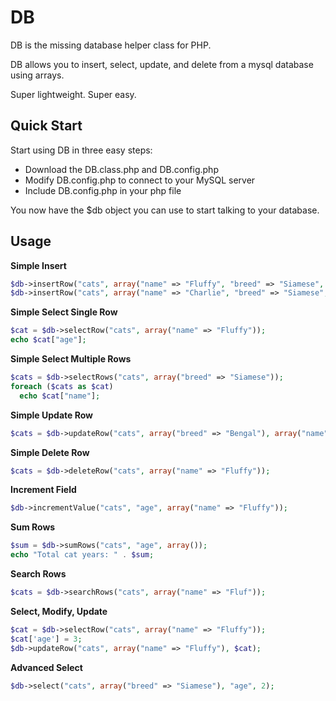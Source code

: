 DB
====

DB is the missing database helper class for PHP.

DB allows you to insert, select, update, and delete from a mysql database using arrays.

Super lightweight. Super easy.

Quick Start
-----------
Start using DB in three easy steps:

* Download the DB.class.php and DB.config.php
* Modify DB.config.php to connect to your MySQL server
* Include DB.config.php in your php file

You now have the $db object you can use to start talking to your database.

Usage
-----------

__Simple Insert__
```php
$db->insertRow("cats", array("name" => "Fluffy", "breed" => "Siamese", "age" => 2));
$db->insertRow("cats", array("name" => "Charlie", "breed" => "Siamese", "age" => 3));
```

__Simple Select Single Row__
```php
$cat = $db->selectRow("cats", array("name" => "Fluffy"));
echo $cat["age"];
```

__Simple Select Multiple Rows__
```php
$cats = $db->selectRows("cats", array("breed" => "Siamese"));
foreach ($cats as $cat)
  echo $cat["name"];
```

__Simple Update Row__
```php
$cats = $db->updateRow("cats", array("breed" => "Bengal"), array("name" => "Fluffy"));
```

__Simple Delete Row__
```php
$cats = $db->deleteRow("cats", array("name" => "Fluffy"));
```

__Increment Field__
```php
$db->incrementValue("cats", "age", array("name" => "Fluffy"));
```

__Sum Rows__
```php
$sum = $db->sumRows("cats", "age", array());
echo "Total cat years: " . $sum;
```

__Search Rows__
```php
$cats = $db->searchRows("cats", array("name" => "Fluf"));
```

__Select, Modify, Update__
```php
$cat = $db->selectRow("cats", array("name" => "Fluffy"));
$cat['age'] = 3;
$db->updateRow("cats", array("name" => "Fluffy"), $cat);
```

__Advanced Select__
```php
$db->select("cats", array("breed" => "Siamese"), "age", 2);
```
